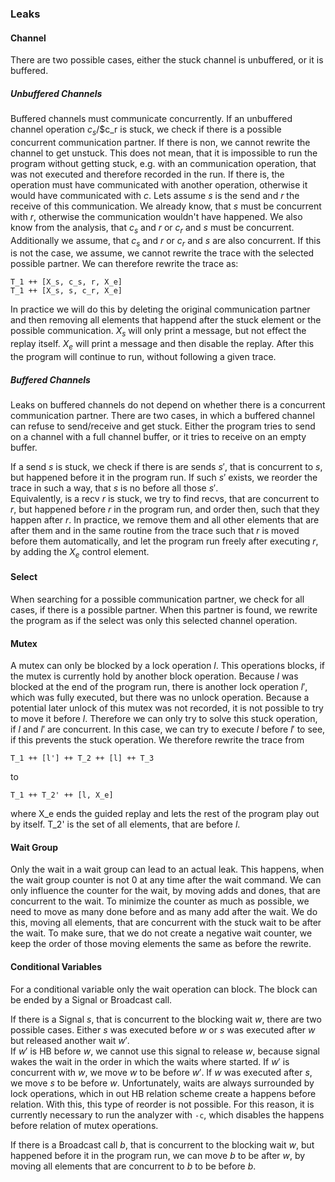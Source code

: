 ### Leaks

#### Channel

There are two possible cases, either the stuck channel is unbuffered, or it is
buffered.

##### Unbuffered Channels

Buffered channels must communicate concurrently. If an unbuffered channel operation $c_s$/$c_r is
stuck, we check if there is a possible concurrent communication partner. If there
is non, we cannot rewrite the channel to get unstuck. This does not mean,
that it is impossible to run the program without getting stuck, e.g. with an
communication operation, that was not executed and therefore recorded in the run.
If there is, the operation must have communicated with another operation,
otherwise it would have communicated with $c$. Lets assume $s$ is the send
and $r$ the receive of this communication. We already know, that
$s$ must be concurrent with $r$, otherwise the communication wouldn't have
happened. We also know from the analysis, that $c_s$ and $r$ or $c_r$ and $s$
must be concurrent. Additionally we assume, that $c_s$ and $r$ or $c_r$ and
$s$ are also concurrent. If this is not the case, we assume, we cannot
rewrite the trace with the selected possible partner.
We can therefore rewrite the trace as:

```
T_1 ++ [X_s, c_s, r, X_e]
T_1 ++ [X_s, s, c_r, X_e]
```

In practice we will do this by deleting the original communication partner
and then removing all elements that happend after the stuck element or the
possible communication.
$X_s$ will only print a message, but not
effect the replay itself. $X_e$ will print a message and then disable the
replay. After this the program will continue to run, without following a
given trace.


##### Buffered Channels

Leaks on buffered channels do not depend on whether there is a concurrent
communication partner. There are two cases, in which a buffered channel
can refuse to send/receive and get stuck. Either the program tries to
send on a channel with a full channel buffer, or it tries to receive on
an empty buffer.

If a send $s$ is stuck, we check if there is are sends $s'$, that is concurrent
to $s$, but happened before it in the program run. If such $s'$ exists, we
reorder the trace in such a way, that $s$ is no before all those $s'$.\
Equivalently, is a recv $r$ is stuck, we try to find recvs, that are
concurrent to $r$, but happened before $r$ in the program run, and
order then, such that they happen after $r$. In practice, we remove them
and all other elements that are after them and in the same routine
from the trace such that $r$ is moved before them automatically, and let the
program run freely after executing $r$, by adding the $X_e$ control element.


#### Select

When searching for a possible communication partner, we check for all
cases, if there is a possible partner. When this partner is found, we
rewrite the program as if the select was only this selected channel operation.

#### Mutex

A mutex can only be blocked by a lock operation $l$. This operations blocks,
if the mutex is currently hold by another block operation. Because $l$
was blocked at the end of the program run, there is another lock operation $l'$,
which was fully executed, but there was no unlock operation. Because a potential later
unlock of this mutex was not recorded, it is not possible to try to move it
before $l$. Therefore we can only try to solve this stuck operation, if $l$ and
$l'$ are concurrent. In this case, we can try to execute $l$ before $l'$ to see,
if this prevents the stuck operation.
We therefore rewrite the trace from

```
T_1 ++ [l'] ++ T_2 ++ [l] ++ T_3
```

to

```
T_1 ++ T_2' ++ [l, X_e]
```

where X_e ends the guided replay and lets the rest of the program play out
by itself. T_2' is the set of all elements, that are before $l$.

#### Wait Group

Only the wait in a wait group can lead to an actual leak. This happens, when the
wait group counter is not 0 at any time after the wait command. We can
only influence the counter for the wait, by moving adds and dones, that are
concurrent to the wait. To minimize the counter as much as possible, we need
to move as many done before and as many add after the wait. We do this,
moving all elements, that are concurrent with the stuck wait to be after
the wait. To make sure, that we do not create a negative wait counter, we
keep the order of those moving elements the same as before the rewrite.

#### Conditional Variables

For a conditional variable only the wait operation can block. The block can be
ended by a Signal or Broadcast call.

If there is a Signal $s$, that is concurrent to the blocking wait $w$, there are
two possible cases. Either $s$ was executed before $w$ or $s$ was executed
after $w$ but released another wait $w'$.\
If $w'$ is HB before $w$, we cannot use this signal to release $w$, because
signal wakes the wait in the order in which the waits where started. If
$w'$ is concurrent with $w$, we move $w$ to be before $w'$. If $w$ was executed
after $s$, we move $s$ to be before $w$. Unfortunately, waits are always
surrounded by lock operations, which in out HB relation scheme create a happens
before relation. With this, this type of reorder is not possible. For this
reason, it is currently necessary to run the analyzer with `-c`, which disables
the happens before relation of mutex operations.

If there is a Broadcast call $b$, that is concurrent to the blocking wait $w$,
but happened before it in the program run, we can move $b$ to
be after $w$, by moving all elements that are concurrent to $b$ to be before $b$.


